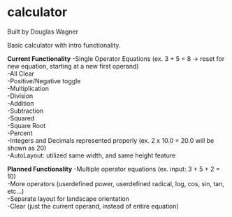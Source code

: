 # calculator

Built by Douglas Wagner

Basic calculator with intro functionality. 

**Current Functionality**
-Single Operator Equations (ex. 3 + 5 = 8 -> reset for new equation, starting at a new first operand)  
-All Clear  
-Positive/Negative toggle  
-Multiplication  
-Division  
-Addition  
-Subtraction  
-Squared  
-Square Root  
-Percent  
-Integers and Decimals represented properly (ex. 2 x 10.0 = 20.0 will be shown as 20)  
-AutoLayout: utilized same width, and same height feature  


**Planned Functionality**
-Multiple operator equations (ex. input: 3 + 5 + 2 = 10)  
-More operators (userdefined power, userdefined radical, log, cos, sin, tan, etc...)  
-Separate layout for landscape orientation  
-Clear (just the current operand, instead of entire equation)  

